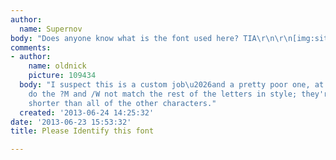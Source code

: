 ```yaml
---
author:
  name: Supernov
body: "Does anyone know what is the font used here? TIA\r\n\r\n[img:sites/default/files/old-images/font_3525.jpg]"
comments:
- author:
    name: oldnick
    picture: 109434
  body: "I suspect this is a custom job\u2026and a pretty poor one, at that. Not only
    do the ?M and /W not match the rest of the letters in style; they're also visible
    shorter than all of the other characters."
  created: '2013-06-24 14:25:32'
date: '2013-06-23 15:53:32'
title: Please Identify this font

---
```

